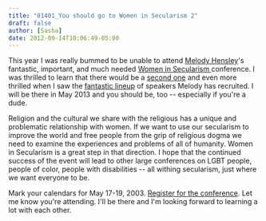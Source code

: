 ```yaml
---
title: "01401_You should go to Women in Secularism 2"
draft: false
author: [Sasha]
date: 2012-09-14T10:06:49-05:00
---
```


This year I was really bummed to be unable to attend [Melody Hensley](https://twitter.com/MelodyHensley)'s fantastic, important, and much needed [Women in Secularism ](http://www.womeninsecularism.org/)conference. I was thrilled to learn that there would be a [second one](http://www.womeninsecularism.org/) and even more thrilled when I saw the [fantastic lineup](http://www.womeninsecularism.org/) of speakers Melody has recruited. I will be there in May 2013 and you should be, too -- especially if you're a dude.

Religion and the cultural we share with the religious has a unique and problematic relationship with women. If we want to use our secularism to improve the world and free people from the grip of religious dogma we need to examine the experiences and problems of all of humanity. Women in Secularism is a great step in that direction. I hope that the continued success of the event will lead to other large conferences on LGBT people, people of color, people with disabilities -- all withing secularism, just where we want everyone to be.

Mark your calendars for May 17-19, 2003. [Register for the conference](http://www.womeninsecularism.org/). Let me know you're attending. I'll be there and I'm looking forward to learning a lot with each other.
